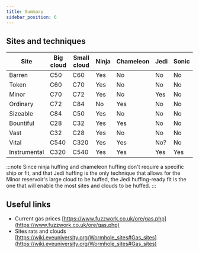 ```yaml
---
title: Summary
sidebar_position: 6
---
```


## Sites and techniques

|       Site    | Big cloud | Small cloud | Ninja | Chameleon | Jedi | Sonic |
|---------------|-----------|-------------|-------|-----------|------|-------|
| Barren        |    C50    |     C60     |  <div class="green-background">Yes</div>  |    <div class="red-background">No</div>     |  <div class="red-background">No</div>  |  <div class="red-background">No</div>   |
| Token         |    C60    |     C70     |  <div class="green-background">Yes</div>  |    <div class="red-background">No</div>     |  <div class="red-background">No</div>  |  <div class="red-background">No</div>   |
| Minor         |    C70    |     C72     |  <div class="green-background">Yes</div>  |    <div class="red-background">No</div>     |  <div class="green-background">Yes</div> |  <div class="red-background">No</div>   |
| Ordinary      |    C72    |     C84     |  <div class="red-background">No</div>   |    <div class="green-background">Yes</div>    |  <div class="red-background">No</div>  |  <div class="red-background">No</div>   |
| Sizeable      |    C84    |     C50     |  <div class="green-background">Yes</div>  |    <div class="red-background">No</div>     |  <div class="red-background">No</div>  |  <div class="red-background">No</div>   |
| Bountiful     |    C28    |     C32     |  <div class="green-background">Yes</div>  |    <div class="green-background">Yes</div>    |  <div class="red-background">No</div>  |  <div class="red-background">No</div>   |
| Vast          |    C32    |     C28     |  <div class="green-background">Yes</div>  |    <div class="red-background">No</div>     |  <div class="red-background">No</div>  |  <div class="red-background">No</div>   |
| Vital         |    C540   |     C320    |  <div class="green-background">Yes</div>  |    <div class="green-background">Yes</div>    |  <div class="yellow-background">No?</div> |  <div class="red-background">No</div>   |
| Instrumental  |    C320   |     C540    |  <div class="green-background">Yes</div>  |    <div class="green-background">Yes</div>    |  <div class="green-background">Yes</div> |  <div class="green-background">Yes</div>  |

:::note
Since ninja huffing and chameleon huffing don't require a specific ship or fit, and that Jedi huffing is the only technique that allows for the Minor reservoir's large cloud to be huffed, the Jedi huffing-ready fit is the one that will enable the most sites and clouds to be huffed.
:::

## Useful links
- Current gas prices [https://www.fuzzwork.co.uk/ore/gas.php](https://www.fuzzwork.co.uk/ore/gas.php)
- Sites rats and clouds [https://wiki.eveuniversity.org/Wormhole_sites#Gas_sites](https://wiki.eveuniversity.org/Wormhole_sites#Gas_sites)
